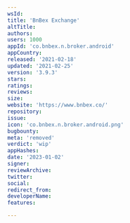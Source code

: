 ```yaml
---
wsId: 
title: 'BnBex Exchange'
altTitle: 
authors: 
users: 1000
appId: 'co.bnbex.n.broker.android'
appCountry: 
released: '2021-02-18'
updated: '2021-02-25'
version: '3.9.3'
stars: 
ratings: 
reviews: 
size: 
website: 'https://www.bnbex.co/'
repository: 
issue: 
icon: 'co.bnbex.n.broker.android.png'
bugbounty: 
meta: 'removed'
verdict: 'wip'
appHashes: 
date: '2023-01-02'
signer: 
reviewArchive: 
twitter: 
social: 
redirect_from: 
developerName: 
features: 

---
```


